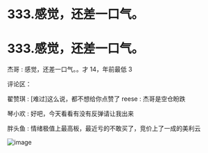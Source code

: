 # 333.感觉，还差一口气。

# 333.感觉，还差一口气。

杰哥 : 感觉，还差一口气。。才 14，年前最低 3

评论区：

翟赞琪 : [难过]这么说，都不想给你点赞了 reese : 杰哥是空仓盼跌

琴小欢 : 好吧，今天看看有没有反弹请让我出来

胖头鱼 : 情绪极值上最高板，最近亏的不敢买了，竞价上了一成的美利云

![image](img/Image_111.png)